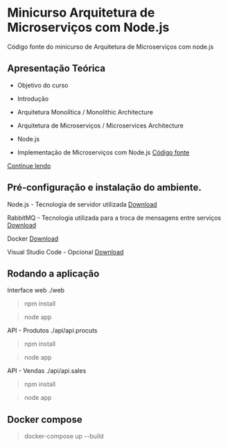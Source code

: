 # Minicurso Arquitetura de Microserviços com Node.js
Código fonte do minicurso de Arquitetura de Microserviços com node.js

## Apresentação Teórica

- Objetivo do curso	

- Introdução	

- Arquitetura Monolítica / Monolithic Architecture	

- Arquitetura de Microserviços / Microservices Architecture	

- Node.js	

- Implementação de Microserviços com Node.js [Código fonte](https://github.com/victorldomingues/microservices)

[Continue lendo](https://github.com/victorldomingues/microservices/blob/master/Arquitetura%20de%20Microserviços%20com%20Node.pptx)

## Pré-configuração e instalação do ambiente.

Node.js -  Tecnologia de servidor utilizada
[Download](https://nodejs.org/en/download/)

RabbitMQ -  Tecnologia utilizada para a troca de mensagens entre serviços 
[Download](https://www.rabbitmq.com/download.html)

Docker
[Download](https://www.docker.com/community-edition)

Visual Studio Code - Opcional
[Download](https://code.visualstudio.com/download)

## Rodando a aplicação

Interface web
./web

> npm install

> node app

API - Produtos
./api/api.procuts

> npm install

> node app

API - Vendas
./api/api.sales

> npm install

> node app

## Docker compose
> docker-compose up --build



